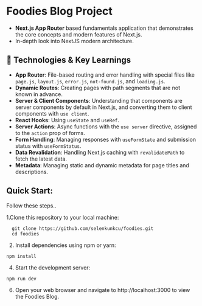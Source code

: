 # Foodies Blog Project

- **Next.js App Router** based fundamentals application that demonstrates the core concepts and modern features of Next.js. 
- In-depth look into NextJS modern architecture.


## 🚀 Technologies & Key Learnings

- **App Router**: File-based routing and error handling with special files like `page.js`, `layout.js`, `error.js`, `not-found.js`, and `loading.js`.  
- **Dynamic Routes**: Creating pages with path segments that are not known in advance.  
- **Server & Client Components**: Understanding that components are server components by default in Next.js, and converting them to client components with `use client`.  
- **React Hooks**: Using `useState` and `useRef`.  
- **Server Actions**: Async functions with the `use server` directive, assigned to the `action` prop of forms.  
- **Form Handling**: Managing responses with `useFormState` and submission status with `useFormStatus`.  
- **Data Revalidation**: Handling Next.js caching with `revalidatePath` to fetch the latest data.  
- **Metadata**: Managing static and dynamic metadata for page titles and descriptions. 


## Quick Start:
Follow these steps..

1.Clone this repository to your local machine:
```
  git clone https://github.com/selenkunkcu/foodies.git
  cd foodies
```

2. Install dependencies using npm or yarn:
```
npm install
```

4. Start the development server:
```
npm run dev
```

6. Open your web browser and navigate to http://localhost:3000 to view the Foodies Blog.
